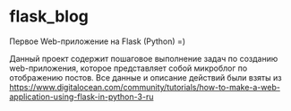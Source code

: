 # flask_blog
Первое Web-приложение на Flask (Python) =)

Данный проект содержит пошаговое выполнение задач по созданию web-приложения, которое представляет собой микроблог по отображению постов.
Все данные и описание действий были взяты из https://www.digitalocean.com/community/tutorials/how-to-make-a-web-application-using-flask-in-python-3-ru
